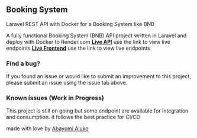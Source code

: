 ## Booking System 
Laravel REST API with Docker for a Booking System like BNB

 A fully functional Booking System (BNB) API project written in Laravel and deploy with Docker to Render.com
__[Live API](https://bnb-api-6gcd.onrender.com)__ use the link to view live endpoints
__[Live Frontend]()__ use the link to view live endpoints

### Find a bug?
If you found an issue or would like to submit an improvement to this project, please submit an issue using the issue tab above.

### Known issues (Work in Progress)
This project is still on going but some endpoint are available for integration and consumption. it follows the best practice for CI/CD

made with love by [Abayomi Aluko](https://bnb-api-6gcd.onrender.com)
